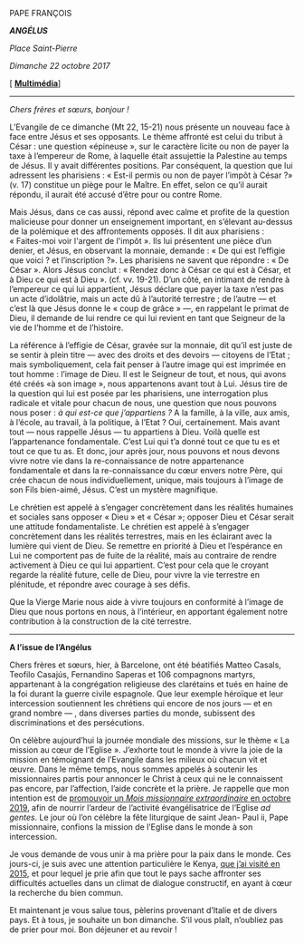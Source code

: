 PAPE FRANÇOIS

***ANGÉLUS***

*Place Saint-Pierre*

*Dimanche 22 octobre 2017*

[ **[Multimédia](http://w2.vatican.va/content/francesco/fr/events/event.dir.html/content/vaticanevents/fr/2017/10/22/angelus.html)**]

* * *

*Chers frères et sœurs, bonjour !*

L’Evangile de ce dimanche (Mt 22, 15-21) nous présente un nouveau face à face entre Jésus et ses opposants. Le thème affronté est celui du tribut à César : une question «épineuse », sur le caractère licite ou non de payer la taxe à l’empereur de Rome, à laquelle était assujettie la Palestine au temps de Jésus. Il y avait différentes positions. Par conséquent, la question que lui adressent les pharisiens : « Est-il permis ou non de payer l’impôt à César ?» (v. 17) constitue un piège pour le Maître. En effet, selon ce qu’il aurait répondu, il aurait été accusé d’être pour ou contre Rome.

Mais Jésus, dans ce cas aussi, répond avec calme et profite de la question malicieuse pour donner un enseignement important, en s’élevant au-dessus de la polémique et des affrontements opposés. Il dit aux pharisiens : « Faites-moi voir l'argent de l'impôt ». Ils lui présentent une pièce d’un denier, et Jésus, en observant la monnaie, demande : « De qui est l’effigie que voici ? et l’inscription ?». Les pharisiens ne savent que répondre : « De César ». Alors Jésus conclut : « Rendez donc à César ce qui est à César, et à Dieu ce qui est à Dieu ». (cf. vv. 19-21). D’un côté, en intimant de rendre à l’empereur ce qui lui appartient, Jésus déclare que payer la taxe n’est pas un acte d’idolâtrie, mais un acte dû à l’autorité terrestre ; de l’autre — et c’est là que Jésus donne le « coup de grâce » —, en rappelant le primat de Dieu, il demande de lui rendre ce qui lui revient en tant que Seigneur de la vie de l’homme et de l’histoire.

La référence à l’effigie de César, gravée sur la monnaie, dit qu’il est juste de se sentir à plein titre — avec des droits et des devoirs — citoyens de l’Etat ; mais symboliquement, cela fait penser à l’autre image qui est imprimée en tout homme : l’image de Dieu. Il est le Seigneur de tout, et nous, qui avons été créés «à son image », nous appartenons avant tout à Lui. Jésus tire de la question qui lui est posée par les pharisiens, une interrogation plus radicale et vitale pour chacun de nous, une question que nous pouvons nous poser : *à qui est-ce que j’appartiens ?* A la famille, à la ville, aux amis, à l’école, au travail, à la politique, à l’Etat ? Oui, certainement. Mais avant tout — nous rappelle Jésus — tu appartiens à Dieu. Voilà quelle est l’appartenance fondamentale. C’est Lui qui t’a donné tout ce que tu es et tout ce que tu as. Et donc, jour après jour, nous pouvons et nous devons vivre notre vie dans la re-connaissance de notre appartenance fondamentale et dans la re-connaissance du cœur envers notre Père, qui crée chacun de nous individuellement, unique, mais toujours à l’image de son Fils bien-aimé, Jésus. C’est un mystère magnifique.

Le chrétien est appelé à s’engager concrètement dans les réalités humaines et sociales sans opposer « Dieu » et « César »; opposer Dieu et César serait une attitude fondamentaliste. Le chrétien est appelé à s’engager concrètement dans les réalités terrestres, mais en les éclairant avec la lumière qui vient de Dieu. Se remettre en priorité à Dieu et l’espérance en Lui ne comportent pas de fuite de la réalité, mais au contraire de rendre activement à Dieu ce qui lui appartient. C’est pour cela que le croyant regarde la réalité future, celle de Dieu, pour vivre la vie terrestre en plénitude, et répondre avec courage à ses défis.

Que la Vierge Marie nous aide à vivre toujours en conformité à l’image de Dieu que nous portons en nous, à l’intérieur, en apportant également notre contribution à la construction de la cité terrestre.

* * *

**A l’issue de l’Angélus**

Chers frères et sœurs, hier, à Barcelone, ont été béatifiés Matteo Casals, Teofilo Casajús, Fernandino Saperas et 106 compagnons martyrs, appartenant à la congrégation religieuse des clarétains et tués en haine de la foi durant la guerre civile espagnole. Que leur exemple héroïque et leur intercession soutiennent les chrétiens qui encore de nos jours — et en grand nombre — , dans diverses parties du monde, subissent des discriminations et des persécutions.

On célèbre aujourd’hui la journée mondiale des missions, sur le thème « La mission au cœur de l’Eglise ». J’exhorte tout le monde à vivre la joie de la mission en témoignant de l’Evangile dans les milieux où chacun vit et œuvre. Dans le même temps, nous sommes appelés à soutenir les missionnaires partis pour annoncer le Christ à ceux qui ne le connaissent pas encore, par l’affection, l’aide concrète et la prière. Je rappelle que mon intention est de [promouvoir un *Mois missionnaire extraordinaire* en octobre 2019](http://w2.vatican.va/content/francesco/fr/letters/2017/documents/papa-francesco_20171022_lettera-filoni-mese-missionario.html), afin de nourrir l’ardeur de l’activité évangélisatrice de l’Eglise *ad gentes*. Le jour où l’on célèbre la fête liturgique de saint Jean- Paul ii, Pape missionnaire, confions la mission de l’Eglise dans le monde à son intercession.

Je vous demande de vous unir à ma prière pour la paix dans le monde. Ces jours-ci, je suis avec une attention particulière le Kenya, [que j’ai visité en 2015](http://w2.vatican.va/content/francesco/fr/travels/2015/outside/documents/papa-francesco-africa-2015.html), et pour lequel je prie afin que tout le pays sache affronter ses difficultés actuelles dans un climat de dialogue constructif, en ayant à cœur la recherche du bien commun.

Et maintenant je vous salue tous, pèlerins provenant d’Italie et de divers pays. Et à tous, je souhaite un bon dimanche. S’il vous plaît, n’oubliez pas de prier pour moi. Bon déjeuner et au revoir !